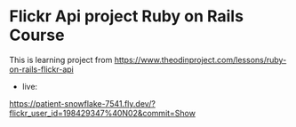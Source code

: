 # Flickr Api project Ruby on Rails Course

This is learning project from https://www.theodinproject.com/lessons/ruby-on-rails-flickr-api

- live:

https://patient-snowflake-7541.fly.dev/?flickr_user_id=198429347%40N02&commit=Show
